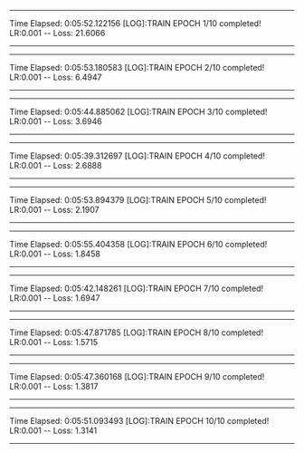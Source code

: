 ********************************************************************************
Time Elapsed:  0:05:52.122156
[LOG]:TRAIN EPOCH 1/10 completed! LR:0.001 -- Loss: 21.6066
******************************************************************************** 


********************************************************************************
Time Elapsed:  0:05:53.180583
[LOG]:TRAIN EPOCH 2/10 completed! LR:0.001 -- Loss: 6.4947
******************************************************************************** 


********************************************************************************
Time Elapsed:  0:05:44.885062
[LOG]:TRAIN EPOCH 3/10 completed! LR:0.001 -- Loss: 3.6946
******************************************************************************** 


********************************************************************************
Time Elapsed:  0:05:39.312697
[LOG]:TRAIN EPOCH 4/10 completed! LR:0.001 -- Loss: 2.6888
******************************************************************************** 


********************************************************************************
Time Elapsed:  0:05:53.894379
[LOG]:TRAIN EPOCH 5/10 completed! LR:0.001 -- Loss: 2.1907
******************************************************************************** 


********************************************************************************
Time Elapsed:  0:05:55.404358
[LOG]:TRAIN EPOCH 6/10 completed! LR:0.001 -- Loss: 1.8458
******************************************************************************** 


********************************************************************************
Time Elapsed:  0:05:42.148261
[LOG]:TRAIN EPOCH 7/10 completed! LR:0.001 -- Loss: 1.6947
******************************************************************************** 


********************************************************************************
Time Elapsed:  0:05:47.871785
[LOG]:TRAIN EPOCH 8/10 completed! LR:0.001 -- Loss: 1.5715
******************************************************************************** 


********************************************************************************
Time Elapsed:  0:05:47.360168
[LOG]:TRAIN EPOCH 9/10 completed! LR:0.001 -- Loss: 1.3817
******************************************************************************** 


********************************************************************************
Time Elapsed:  0:05:51.093493
[LOG]:TRAIN EPOCH 10/10 completed! LR:0.001 -- Loss: 1.3141
******************************************************************************** 
